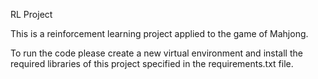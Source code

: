RL Project

This is a reinforcement learning project applied to the game of Mahjong.

To run the code please create a new virtual environment and install the required libraries of this project specified in the requirements.txt file.
